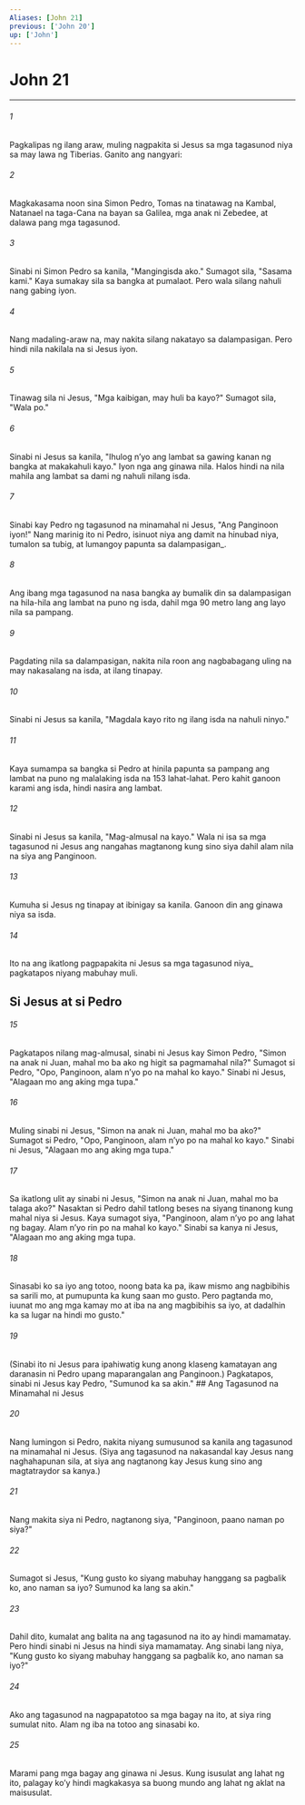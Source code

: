 ```yaml
---
Aliases: [John 21]
previous: ['John 20']
up: ['John']
---
```

# John 21

***






















###### 1 










Pagkalipas ng ilang araw, muling nagpakita si Jesus sa mga tagasunod niya sa may lawa ng Tiberias. Ganito ang nangyari: 





















###### 2 










Magkakasama noon sina Simon Pedro, Tomas na tinatawag na Kambal, Natanael na taga-Cana na bayan sa Galilea, mga anak ni Zebedee, at dalawa pang mga tagasunod. 





















###### 3 










Sinabi ni Simon Pedro sa kanila, "Mangingisda ako." Sumagot sila, "Sasama kami." Kaya sumakay sila sa bangka at pumalaot. Pero wala silang nahuli nang gabing iyon. 





















###### 4 










Nang madaling-araw na, may nakita silang nakatayo sa dalampasigan. Pero hindi nila nakilala na si Jesus iyon. 





















###### 5 










Tinawag sila ni Jesus, "Mga kaibigan, may huli ba kayo?" Sumagot sila, "Wala po." 





















###### 6 










Sinabi ni Jesus sa kanila, "Ihulog nʼyo ang lambat sa gawing kanan ng bangka at makakahuli kayo." Iyon nga ang ginawa nila. Halos hindi na nila mahila ang lambat sa dami ng nahuli nilang isda. 





















###### 7 










Sinabi kay Pedro ng tagasunod na minamahal ni Jesus, "Ang Panginoon iyon!" Nang marinig ito ni Pedro, isinuot niya ang damit na hinubad niya, tumalon sa tubig, at lumangoy papunta sa dalampasigan_. 





















###### 8 










Ang ibang mga tagasunod na nasa bangka ay bumalik din sa dalampasigan na hila-hila ang lambat na puno ng isda, dahil mga 90 metro lang ang layo nila sa pampang. 





















###### 9 










Pagdating nila sa dalampasigan, nakita nila roon ang nagbabagang uling na may nakasalang na isda, at ilang tinapay. 





















###### 10 










Sinabi ni Jesus sa kanila, "Magdala kayo rito ng ilang isda na nahuli ninyo." 





















###### 11 










Kaya sumampa sa bangka si Pedro at hinila papunta sa pampang ang lambat na puno ng malalaking isda na 153 lahat-lahat. Pero kahit ganoon karami ang isda, hindi nasira ang lambat. 





















###### 12 










Sinabi ni Jesus sa kanila, "Mag-almusal na kayo." Wala ni isa sa mga tagasunod ni Jesus ang nangahas magtanong kung sino siya dahil alam nila na siya ang Panginoon. 





















###### 13 










Kumuha si Jesus ng tinapay at ibinigay sa kanila. Ganoon din ang ginawa niya sa isda. 





















###### 14 










Ito na ang ikatlong pagpapakita ni Jesus sa mga tagasunod niya_ pagkatapos niyang mabuhay muli.

## Si Jesus at si Pedro 





















###### 15 










Pagkatapos nilang mag-almusal, sinabi ni Jesus kay Simon Pedro, "Simon na anak ni Juan, mahal mo ba ako ng higit sa pagmamahal nila?" Sumagot si Pedro, "Opo, Panginoon, alam nʼyo po na mahal ko kayo." Sinabi ni Jesus, "Alagaan mo ang aking mga tupa." 





















###### 16 










Muling sinabi ni Jesus, "Simon na anak ni Juan, mahal mo ba ako?" Sumagot si Pedro, "Opo, Panginoon, alam nʼyo po na mahal ko kayo." Sinabi ni Jesus, "Alagaan mo ang aking mga tupa." 





















###### 17 










Sa ikatlong ulit ay sinabi ni Jesus, "Simon na anak ni Juan, mahal mo ba talaga ako?" Nasaktan si Pedro dahil tatlong beses na siyang tinanong kung mahal niya si Jesus. Kaya sumagot siya, "Panginoon, alam nʼyo po ang lahat ng bagay. Alam nʼyo rin po na mahal ko kayo." Sinabi sa kanya ni Jesus, "Alagaan mo ang aking mga tupa. 





















###### 18 










Sinasabi ko sa iyo ang totoo, noong bata ka pa, ikaw mismo ang nagbibihis sa sarili mo, at pumupunta ka kung saan mo gusto. Pero pagtanda mo, iuunat mo ang mga kamay mo at iba na ang magbibihis sa iyo, at dadalhin ka sa lugar na hindi mo gusto." 





















###### 19 










(Sinabi ito ni Jesus para ipahiwatig kung anong klaseng kamatayan ang daranasin ni Pedro upang maparangalan ang Panginoon.) Pagkatapos, sinabi ni Jesus kay Pedro, "Sumunod ka sa akin." ## Ang Tagasunod na Minamahal ni Jesus 





















###### 20 










Nang lumingon si Pedro, nakita niyang sumusunod sa kanila ang tagasunod na minamahal ni Jesus. (Siya ang tagasunod na nakasandal kay Jesus nang naghahapunan sila, at siya ang nagtanong kay Jesus kung sino ang magtatraydor sa kanya.) 





















###### 21 










Nang makita siya ni Pedro, nagtanong siya, "Panginoon, paano naman po siya?" 





















###### 22 










Sumagot si Jesus, "Kung gusto ko siyang mabuhay hanggang sa pagbalik ko, ano naman sa iyo? Sumunod ka lang sa akin." 





















###### 23 










Dahil dito, kumalat ang balita na ang tagasunod na ito ay hindi mamamatay. Pero hindi sinabi ni Jesus na hindi siya mamamatay. Ang sinabi lang niya, "Kung gusto ko siyang mabuhay hanggang sa pagbalik ko, ano naman sa iyo?" 





















###### 24 










Ako ang tagasunod na nagpapatotoo sa mga bagay na ito, at siya ring sumulat nito. Alam ng iba na totoo ang sinasabi ko. 





















###### 25 










Marami pang mga bagay ang ginawa ni Jesus. Kung isusulat ang lahat ng ito, palagay koʼy hindi magkakasya sa buong mundo ang lahat ng aklat na maisusulat.
